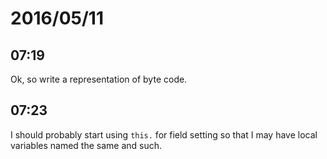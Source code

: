 # 2016/05/11

## 07:19

Ok, so write a representation of byte code.

## 07:23

I should probably start using `this.` for field setting so that I may have
local variables named the same and such.

